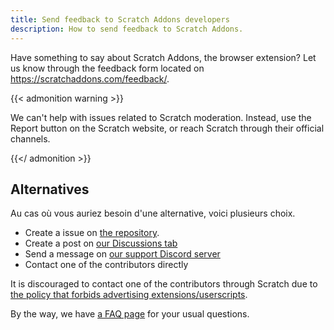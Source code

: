 ```yaml
---
title: Send feedback to Scratch Addons developers
description: How to send feedback to Scratch Addons.
---
```


Have something to say about Scratch Addons, the browser extension? Let us know through the feedback form located on https://scratchaddons.com/feedback/.

{{< admonition warning >}}

We can't help with issues related to Scratch moderation. Instead, use the Report button on the Scratch website, or reach Scratch through their official channels.

{{</ admonition >}}

## Alternatives

Au cas où vous auriez besoin d'une alternative, voici plusieurs choix.

- Create a issue on [the repository](https://github.com/ScratchAddons/ScratchAddons/issues).
- Create a post on [our Discussions tab](https://github.com/ScratchAddons/ScratchAddons/discussions)
- Send a message on [our support Discord server](https://discord.gg/R5NBqwMjNc)
- Contact one of the contributors directly

It is discouraged to contact one of the contributors through Scratch due to [the policy that forbids advertising extensions/userscripts](https://scratch.mit.edu/discuss/post/2907564/).

By the way, we have [a FAQ page](https://scratchaddons.com/docs/faq/) for your usual questions.